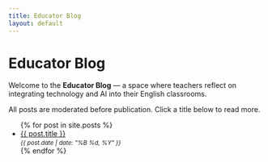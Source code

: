 ```yaml
---
title: Educator Blog
layout: default
---
```


# Educator Blog

Welcome to the **Educator Blog** — a space where teachers reflect on integrating technology and AI into their English classrooms.

All posts are moderated before publication. Click a title below to read more.

<ul>
  {% for post in site.posts %}
    <li>
      <a href="{{ post.url }}">{{ post.title }}</a> <br>
      <small><em>{{ post.date | date: "%B %d, %Y" }}</em></small>
    </li>
  {% endfor %}
</ul>

